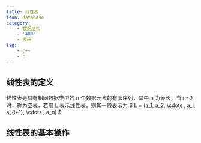```yaml
---
title: 线性表
icon: database
category: 
    - 数据结构
    - '408'
    - 考研
tag: 
    - c++
    - c
---
```


## 线性表的定义

线性表是具有相同数据类型的 n 个数据元素的有限序列，其中 n 为表长，当 n=0 时，称为空表，若用 L 表示线性表，则其一般表示为 $ L = (a_1, a_2, \cdots , a_i, a_{i+1}, \cdots , a_n) $

## 线性表的基本操作

